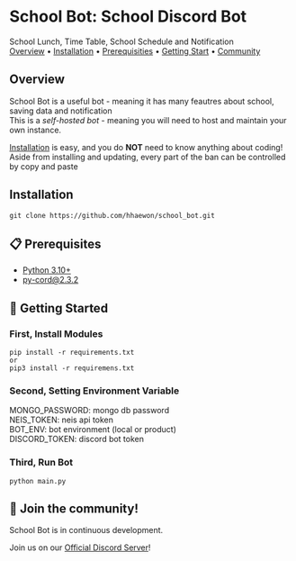 # School Bot: School Discord Bot

School Lunch, Time Table, School Schedule and Notification  
[Overview](#overview) • [Installation](#installation) • [Prerequisities](#📋-prerequisites) • [Getting Start](#📝-getting-started) • [Community](#📝-join-the-community)

## Overview

School Bot is a useful bot - meaning it has many feautres about school, saving data and notification  
This is a _self-hosted bot_ - meaning you will need to host and maintain your own instance.

[Installation](#installation) is easy, and you do **NOT** need to know anything about coding! Aside from installing and updating, every part of the ban can be controlled by copy and paste

## Installation

```
git clone https://github.com/hhaewon/school_bot.git
```

## 📋 Prerequisites

- [Python 3.10+](https://www.python.org/downloads/)
- [py-cord@2.3.2](https://pypi.org/project/py-cord/2.3.2/)

## 📝 Getting Started

### First, Install Modules

```
pip install -r requirements.txt
or
pip3 install -r requiremens.txt
```

### Second, Setting Environment Variable

MONGO_PASSWORD: mongo db password  
NEIS_TOKEN: neis api token  
BOT_ENV: bot environment (local or product)  
DISCORD_TOKEN: discord bot token

### Third, Run Bot

```
python main.py
```

## 📝 Join the community!

School Bot is in continuous development.

Join us on our [Official Discord Server](https://discord.gg/vGx5kmykhr)!
